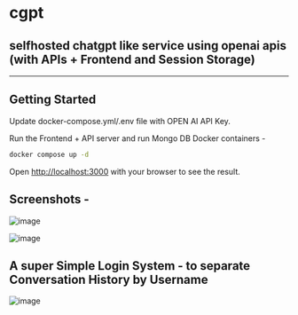 # cgpt 

## selfhosted chatgpt like service using openai apis (with APIs + Frontend and Session Storage) 

---

## Getting Started

Update docker-compose.yml/.env file with OPEN AI API Key.

Run the Frontend + API server and run Mongo DB Docker containers -


```bash
docker compose up -d
```

Open [http://localhost:3000](http://localhost:3000) with your browser to see the result.

## Screenshots -

![image](https://user-images.githubusercontent.com/8670239/216851178-c3c56d2a-a565-4899-af41-ae7caac2739a.png)

![image](https://user-images.githubusercontent.com/8670239/216851163-013271b0-2aae-4d17-89ec-f4b678f9d867.png)

## A super Simple Login System - to separate Conversation History by Username

![image](https://user-images.githubusercontent.com/8670239/217333449-2b25702d-2491-482f-aa1e-9bedd42a2bba.png)
